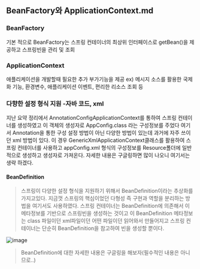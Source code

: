 ## BeanFactory와 ApplicationContext.md

### BeanFactory
기본 적으로 BeanFactory는 스프링 컨테이너의 최상위 인터페이스로 getBean()을 제공하고 
스프링빈을 관리 및 조회

### ApplicationContext
애플리케이션을 개발할때 필요한 추가 부가기능을 제공
ex) 메시지 소스를 활용한 국제화 기능, 환경변수, 애플리케이션 이벤트, 편리한 리소스 조회 등


### 다향한 설정 형식 지원 -자바 코드, xml

지난 요약 정리에서 AnnotationConfigApplicationContext를 통하여 스프링 컨테이너를 생성하였고 이 객체의 생성자로
AppConfig.class 라는 구성정보를 주었다
여기서 Annotation을 통한 구성 설정 방법이 아닌 다양한 방법이 있는데 과거에 자주 쓰이던 xml 방법이 있다.
이 경우 GenericXmlApplicationContext클래스를 활용하여 스프링 컨테이너를 사용하고 appConfig.xml 형식의 구성정보를
Resource폴더에 일반적으로 생성하고 생성자로 가져온다.
자세한 내용은 구글링하면 많이 나오니 여기서는 생략 하겠다.

#### BeanDefinition

>스프링이 다양한 설정 형식을 지원하기 위해서 BeanDefinition이라는 추상화를 가지고있다.
지금껏 스프링의 핵심이었던 다형성 즉 구현과 역할을 분리하는 방법을 여기서도 사용하였다.
스프링 컨테이너는 BeanDefinition에 의존해서 이 메타정보를 기반으로 스프링빈을 생성하는 것이고
이 BeanDefinition 메타정보는 class 파일이던 xml파일이던 어떤 파일이던 읽어와서 만들어지고 스프링 컨테이너는
단순히 BeanDefinition을 참고하여 빈을 생성할 뿐이다.

![image](https://user-images.githubusercontent.com/22045187/105332103-96446500-5c17-11eb-8607-2a859a074b91.png)
> BeanDefinition에 대한 자세한 내용은 구글링을 해보자(필수적인 내용은 아니므로..)

